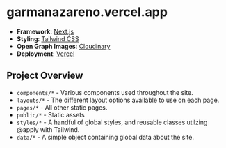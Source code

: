 # garmanazareno.vercel.app

- **Framework**: [Next.js](https://nextjs.org/)
- **Styling**: [Tailwind CSS](https://tailwindcss.com/)
- **Open Graph Images**: [Cloudinary](https://cloudinary.com)
- **Deployment**: [Vercel](https://vercel.com)

## Project Overview

- `components/*` - Various components used throughout the site.
- `layouts/*` - The different layout options available to use on each page. 
- `pages/*` - All other static pages.
- `public/*` - Static assets 
- `styles/*` - A handful of global styles, and reusable classes utilzing @apply with Tailwind.
- `data/*` - A simple object containing global data about the site.

